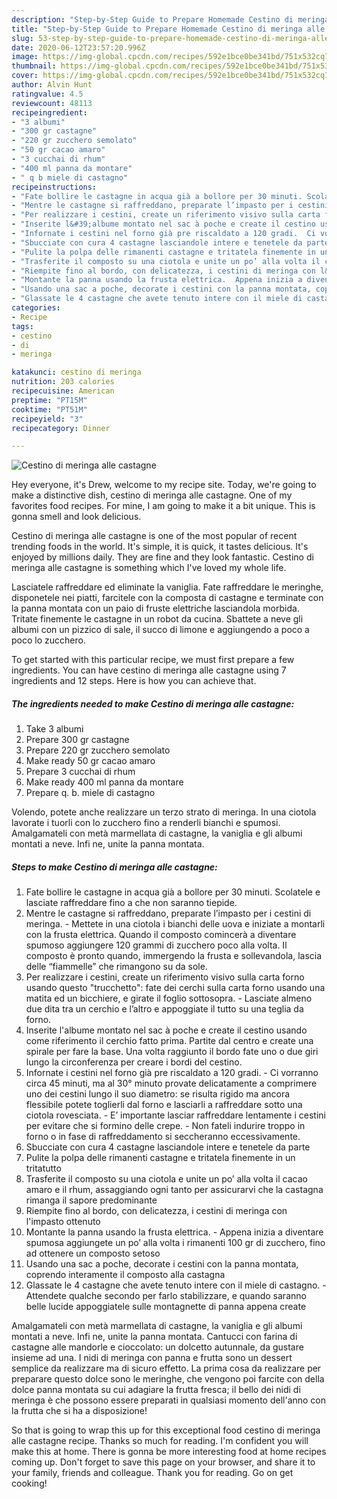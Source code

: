 ```yaml
---
description: "Step-by-Step Guide to Prepare Homemade Cestino di meringa alle castagne"
title: "Step-by-Step Guide to Prepare Homemade Cestino di meringa alle castagne"
slug: 53-step-by-step-guide-to-prepare-homemade-cestino-di-meringa-alle-castagne
date: 2020-06-12T23:57:20.996Z
image: https://img-global.cpcdn.com/recipes/592e1bce0be341bd/751x532cq70/cestino-di-meringa-alle-castagne-recipe-main-photo.jpg
thumbnail: https://img-global.cpcdn.com/recipes/592e1bce0be341bd/751x532cq70/cestino-di-meringa-alle-castagne-recipe-main-photo.jpg
cover: https://img-global.cpcdn.com/recipes/592e1bce0be341bd/751x532cq70/cestino-di-meringa-alle-castagne-recipe-main-photo.jpg
author: Alvin Hunt
ratingvalue: 4.5
reviewcount: 48113
recipeingredient:
- "3 albumi"
- "300 gr castagne"
- "220 gr zucchero semolato"
- "50 gr cacao amaro"
- "3 cucchai di rhum"
- "400 ml panna da montare"
- " q b miele di castagno"
recipeinstructions:
- "Fate bollire le castagne in acqua già a bollore per 30 minuti. Scolatele e lasciate raffreddare fino a che non saranno tiepide."
- "Mentre le castagne si raffreddano, preparate l’impasto per i cestini di meringa. Mettete in una ciotola i bianchi delle uova e iniziate a montarli con la frusta elettrica. Quando il composto comincerà a diventare spumoso aggiungere 120 grammi di zucchero poco alla volta. Il composto è pronto quando, immergendo la frusta e sollevandola, lascia delle “fiammelle” che rimangono su da sole."
- "Per realizzare i cestini, create un riferimento visivo sulla carta forno usando questo &#34;trucchetto&#34;: fate dei cerchi sulla carta forno usando una matita ed un bicchiere, e girate il foglio sottosopra.  Lasciate almeno due dita tra un cerchio e l’altro e appoggiate il tutto su una teglia da forno."
- "Inserite l&#39;albume montato nel sac à poche e create il cestino usando come riferimento il cerchio fatto prima. Partite dal centro e create una spirale per fare la base. Una volta raggiunto il bordo fate uno o due giri lungo la circonferenza per creare i bordi del cestino."
- "Infornate i cestini nel forno già pre riscaldato a 120 gradi.  Ci vorranno circa 45 minuti, ma al 30° minuto provate delicatamente a comprimere uno dei cestini lungo il suo diametro: se risulta rigido ma ancora flessibile potete toglierli dal forno e lasciarli a raffreddare sotto una ciotola rovesciata.  E’ importante lasciar raffreddare lentamente i cestini per evitare che si formino delle crepe.  Non fateli indurire troppo in forno o in fase di raffreddamento si seccheranno eccessivamente."
- "Sbucciate con cura 4 castagne lasciandole intere e tenetele da parte"
- "Pulite la polpa delle rimanenti castagne e tritatela finemente in un tritatutto"
- "Trasferite il composto su una ciotola e unite un po’ alla volta il cacao amaro e il rhum, assaggiando ogni tanto per assicurarvi che la castagna rimanga il sapore predominante"
- "Riempite fino al bordo, con delicatezza, i cestini di meringa con l&#39;impasto ottenuto"
- "Montante la panna usando la frusta elettrica.  Appena inizia a diventare spumosa aggiungete un po’ alla volta i rimanenti 100 gr di zucchero, fino ad ottenere un composto setoso"
- "Usando una sac a poche, decorate i cestini con la panna montata, coprendo interamente il composto alla castagna"
- "Glassate le 4 castagne che avete tenuto intere con il miele di castagno. Attendete qualche secondo per farlo stabilizzare, e quando saranno belle lucide appoggiatele sulle montagnette di panna appena create"
categories:
- Recipe
tags:
- cestino
- di
- meringa

katakunci: cestino di meringa 
nutrition: 203 calories
recipecuisine: American
preptime: "PT15M"
cooktime: "PT51M"
recipeyield: "3"
recipecategory: Dinner

---
```



![Cestino di meringa alle castagne](https://img-global.cpcdn.com/recipes/592e1bce0be341bd/751x532cq70/cestino-di-meringa-alle-castagne-recipe-main-photo.jpg)

Hey everyone, it's Drew, welcome to my recipe site. Today, we're going to make a distinctive dish, cestino di meringa alle castagne. One of my favorites food recipes. For mine, I am going to make it a bit unique. This is gonna smell and look delicious.

Cestino di meringa alle castagne is one of the most popular of recent trending foods in the world. It's simple, it is quick, it tastes delicious. It's enjoyed by millions daily. They are fine and they look fantastic. Cestino di meringa alle castagne is something which I've loved my whole life.

Lasciatele raffreddare ed eliminate la vaniglia. Fate raffreddare le meringhe, disponetele nei piatti, farcitele con la composta di castagne e terminate con la panna montata con un paio di fruste elettriche lasciandola morbida. Tritate finemente le castagne in un robot da cucina. Sbattete a neve gli albumi con un pizzico di sale, il succo di limone e aggiungendo a poco a poco lo zucchero.


To get started with this particular recipe, we must first prepare a few ingredients. You can have cestino di meringa alle castagne using 7 ingredients and 12 steps. Here is how you can achieve that.

<!--inarticleads1-->

##### The ingredients needed to make Cestino di meringa alle castagne:

1. Take 3 albumi
1. Prepare 300 gr castagne
1. Prepare 220 gr zucchero semolato
1. Make ready 50 gr cacao amaro
1. Prepare 3 cucchai di rhum
1. Make ready 400 ml panna da montare
1. Prepare  q. b. miele di castagno


Volendo, potete anche realizzare un terzo strato di meringa. In una ciotola lavorate i tuorli con lo zucchero fino a renderli bianchi e spumosi. Amalgamateli con metà marmellata di castagne, la vaniglia e gli albumi montati a neve. Infi ne, unite la panna montata. 

<!--inarticleads2-->

##### Steps to make Cestino di meringa alle castagne:

1. Fate bollire le castagne in acqua già a bollore per 30 minuti. Scolatele e lasciate raffreddare fino a che non saranno tiepide.
1. Mentre le castagne si raffreddano, preparate l’impasto per i cestini di meringa. - Mettete in una ciotola i bianchi delle uova e iniziate a montarli con la frusta elettrica. Quando il composto comincerà a diventare spumoso aggiungere 120 grammi di zucchero poco alla volta. Il composto è pronto quando, immergendo la frusta e sollevandola, lascia delle “fiammelle” che rimangono su da sole.
1. Per realizzare i cestini, create un riferimento visivo sulla carta forno usando questo &#34;trucchetto&#34;: fate dei cerchi sulla carta forno usando una matita ed un bicchiere, e girate il foglio sottosopra.  - Lasciate almeno due dita tra un cerchio e l’altro e appoggiate il tutto su una teglia da forno.
1. Inserite l&#39;albume montato nel sac à poche e create il cestino usando come riferimento il cerchio fatto prima. Partite dal centro e create una spirale per fare la base. Una volta raggiunto il bordo fate uno o due giri lungo la circonferenza per creare i bordi del cestino.
1. Infornate i cestini nel forno già pre riscaldato a 120 gradi.  - Ci vorranno circa 45 minuti, ma al 30° minuto provate delicatamente a comprimere uno dei cestini lungo il suo diametro: se risulta rigido ma ancora flessibile potete toglierli dal forno e lasciarli a raffreddare sotto una ciotola rovesciata.  - E’ importante lasciar raffreddare lentamente i cestini per evitare che si formino delle crepe.  - Non fateli indurire troppo in forno o in fase di raffreddamento si seccheranno eccessivamente.
1. Sbucciate con cura 4 castagne lasciandole intere e tenetele da parte
1. Pulite la polpa delle rimanenti castagne e tritatela finemente in un tritatutto
1. Trasferite il composto su una ciotola e unite un po’ alla volta il cacao amaro e il rhum, assaggiando ogni tanto per assicurarvi che la castagna rimanga il sapore predominante
1. Riempite fino al bordo, con delicatezza, i cestini di meringa con l&#39;impasto ottenuto
1. Montante la panna usando la frusta elettrica.  - Appena inizia a diventare spumosa aggiungete un po’ alla volta i rimanenti 100 gr di zucchero, fino ad ottenere un composto setoso
1. Usando una sac a poche, decorate i cestini con la panna montata, coprendo interamente il composto alla castagna
1. Glassate le 4 castagne che avete tenuto intere con il miele di castagno. - Attendete qualche secondo per farlo stabilizzare, e quando saranno belle lucide appoggiatele sulle montagnette di panna appena create


Amalgamateli con metà marmellata di castagne, la vaniglia e gli albumi montati a neve. Infi ne, unite la panna montata. Cantucci con farina di castagne alle mandorle e cioccolato: un dolcetto autunnale, da gustare insieme ad una. I nidi di meringa con panna e frutta sono un dessert semplice da realizzare ma di sicuro effetto. La prima cosa da realizzare per preparare questo dolce sono le meringhe, che vengono poi farcite con della dolce panna montata su cui adagiare la frutta fresca; il bello dei nidi di meringa è che possono essere preparati in qualsiasi momento dell&#39;anno con la frutta che si ha a disposizione! 

So that is going to wrap this up for this exceptional food cestino di meringa alle castagne recipe. Thanks so much for reading. I'm confident you will make this at home. There is gonna be more interesting food at home recipes coming up. Don't forget to save this page on your browser, and share it to your family, friends and colleague. Thank you for reading. Go on get cooking!
